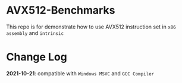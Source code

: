# AVX512-Benchmarks

This repo is for demonstrate how to use AVX512 instruction set in `x86 assembly` and `intrinsic`

# Change Log
**2021-10-21**: compatible with `Windows MSVC` and `GCC Compiler`
